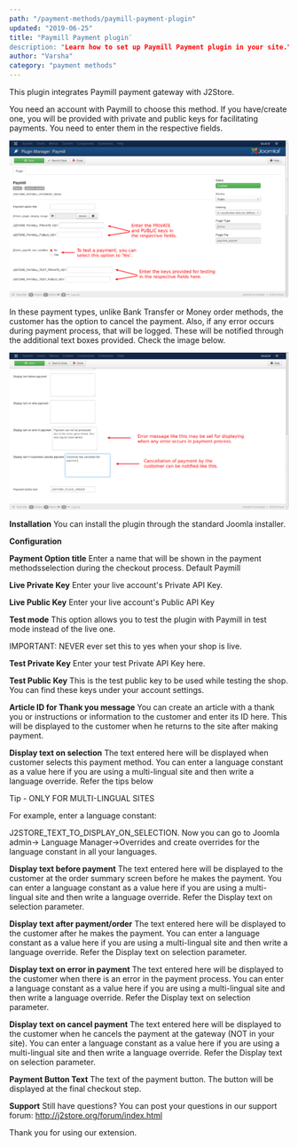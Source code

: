 ```yaml
---
path: "/payment-methods/paymill-payment-plugin"
updated: "2019-06-25"
title: "Paymill Payment plugin¨
description: "Learn how to set up Paymill Payment plugin in your site."
author: "Varsha"
category: "payment methods"
---
```


This plugin integrates Paymill payment gateway with J2Store.

You need an account with Paymill to choose this method. If you have/create one, you will be provided with private and public keys for facilitating payments. You need to enter them in the respective fields.

![paymill1](../../images/payment-methods/paymill-payment/pay_paymill1.png)

In these payment types, unlike Bank Transfer or Money order methods, the customer has the option to cancel the payment. Also, if any error occurs during payment process, that will be logged. These will be notified through the additional text boxes provided. Check the image below.

![paymill2](../../images/payment-methods/paymill-payment/pay_paymill2.png)

**Installation**
You can install the plugin through the standard Joomla installer.

**Configuration**

**Payment Option title**
Enter a name that will be shown in the payment methodsselection during the checkout process. Default Paymill

**Live Private Key**
Enter your live account's Private API Key.

**Live Public Key**
Enter your live account's Public API Key

**Test mode**
This option allows you to test the plugin with Paymill in test mode instead of the live one.

IMPORTANT: NEVER ever set this to yes when your shop is live.

**Test Private Key**
Enter your test Private API Key here.

**Test Public Key**
This is the test public key to be used while testing the shop. You can find these keys under your account settings.

**Article ID for Thank you message**
You can create an article with a thank you or instructions or information to the customer and enter its ID here. This will be displayed to the customer when he returns to the site after making payment.

**Display text on selection**
The text entered here will be displayed when customer selects this payment method. You can enter a language constant as a value here if you are using a multi-lingual site and then write a language override. Refer the tips below

Tip - ONLY FOR MULTI-LINGUAL SITES

For example, enter a language constant:

J2STORE_TEXT_TO_DISPLAY_ON_SELECTION.
Now you can go to Joomla admin-> Language Manager->Overrides and create overrides for the language constant in all your languages.

**Display text before payment**
The text entered here will be displayed to the customer at the order summary screen before he makes the payment. You can enter a language constant as a value here if you are using a multi-lingual site and then write a language override. Refer the Display text on selection parameter.

**Display text after payment/order**
The text entered here will be displayed to the customer after he makes the payment. You can enter a language constant as a value here if you are using a multi-lingual site and then write a language override. Refer the Display text on selection parameter.

**Display text on error in payment**
The text entered here will be displayed to the customer when there is an error in the payment process.
You can enter a language constant as a value here if you are using a multi-lingual site and then write a language override. Refer the Display text on selection parameter.

**Display text on cancel payment**
The text entered here will be displayed to the customer when he cancels the payment at the gateway (NOT in your site).
You can enter a language constant as a value here if you are using a multi-lingual site and then write a language override. Refer the Display text on selection parameter.

**Payment Button Text**
The text of the payment button. The button will be displayed at the final checkout step.

**Support**
Still have questions? You can post your questions in our support forum: http://j2store.org/forum/index.html

Thank you for using our extension.

